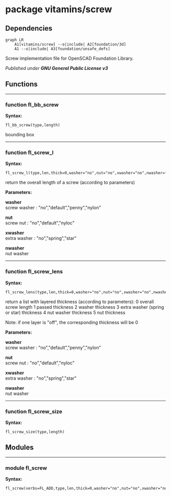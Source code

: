 # package vitamins/screw

## Dependencies

```mermaid
graph LR
    A1[vitamins/screw] --o|include| A2[foundation/3d]
    A1 --o|include| A3[foundation/unsafe_defs]
```

Screw implementation file for OpenSCAD Foundation Library.



*Published under __GNU General Public License v3__*

## Functions

---

### function fl_bb_screw

__Syntax:__

```text
fl_bb_screw(type,length)
```

bounding box

---

### function fl_screw_l

__Syntax:__

```text
fl_screw_l(type,len,thick=0,washer="no",nut="no",xwasher="no",nwasher=false)
```

return the overall length of a screw (according to parameters)

__Parameters:__

__washer__  
screw washer : "no","default","penny","nylon"

__nut__  
screw nut    : "no","default","nyloc"

__xwasher__  
extra washer : "no","spring","star"

__nwasher__  
nut washer


---

### function fl_screw_lens

__Syntax:__

```text
fl_screw_lens(type,len,thick=0,washer="no",nut="no",xwasher="no",nwasher=false)
```

return a list with layered thickness (according to parameters):
 0 overall screw length
 1 passed thickness
 2 washer thickness
 3 extra washer (spring or star) thickness
 4 nut washer thickness
 5 nut thickness

Note: if one layer is "off", the corresponding thickness will be 0


__Parameters:__

__washer__  
screw washer : "no","default","penny","nylon"

__nut__  
screw nut    : "no","default","nyloc"

__xwasher__  
extra washer : "no","spring","star"

__nwasher__  
nut washer


---

### function fl_screw_size

__Syntax:__

```text
fl_screw_size(type,length)
```

## Modules

---

### module fl_screw

__Syntax:__

    fl_screw(verbs=FL_ADD,type,len,thick=0,washer="no",nut="no",xwasher="no",nwasher=false,direction,octant)


